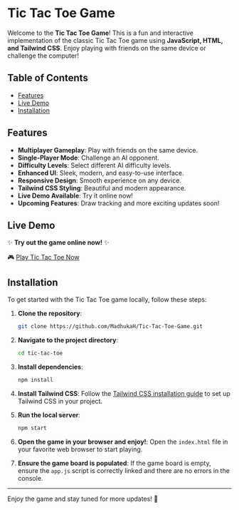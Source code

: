 # Tic Tac Toe Game

Welcome to the **Tic Tac Toe Game**! This is a fun and interactive implementation of the classic Tic Tac Toe game using **JavaScript, HTML, and Tailwind CSS**. Enjoy playing with friends on the same device or challenge the computer!

## Table of Contents

- [Features](#features)
- [Live Demo](#live-demo)
- [Installation](#installation)

## Features

- **Multiplayer Gameplay**: Play with friends on the same device.
- **Single-Player Mode**: Challenge an AI opponent.
- **Difficulty Levels**: Select different AI difficulty levels.
- **Enhanced UI**: Sleek, modern, and easy-to-use interface.
- **Responsive Design**: Smooth experience on any device.
- **Tailwind CSS Styling**: Beautiful and modern appearance.
- **Live Demo Available**: Try it online now!
- **Upcoming Features**: Draw tracking and more exciting updates soon!

## Live Demo

✨ **Try out the game online now!** ✨

🎮 [Play Tic Tac Toe Now](https://tic-tac-toe-game6060.netlify.app/) 
## Installation

To get started with the Tic Tac Toe game locally, follow these steps:

1. **Clone the repository**:

   ```bash
   git clone https://github.com/MadhukaH/Tic-Tac-Toe-Game.git
   ```

2. **Navigate to the project directory**:

   ```bash
   cd tic-tac-toe
   ```

3. **Install dependencies**:

   ```bash
   npm install
   ```

4. **Install Tailwind CSS**: Follow the [Tailwind CSS installation guide](https://tailwindcss.com/docs/installation) to set up Tailwind CSS in your project.

5. **Run the local server**:

   ```bash
   npm start
   ```

6. **Open the game in your browser and enjoy!**: Open the `index.html` file in your favorite web browser to start playing.

7. **Ensure the game board is populated**: If the game board is empty, ensure the `app.js` script is correctly linked and there are no errors in the console.

---

Enjoy the game and stay tuned for more updates! 🚀